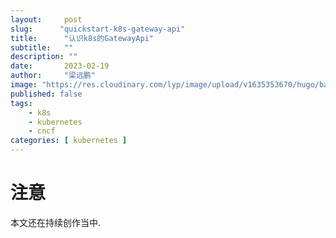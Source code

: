 ```yaml
---
layout:     post 
slug:      "quickstart-k8s-gateway-api"
title:      "认识k8s的GatewayApi"
subtitle:   ""
description: ""
date:       2023-02-19
author:     "梁远鹏"
image: "https://res.cloudinary.com/lyp/image/upload/v1635353670/hugo/banner/pexels-helena-lopes-2253275.jpg"
published: false
tags:
    - k8s
    - kubernetes
    - cncf
categories: [ kubernetes ]
---
```


# 

# 注意 

本文还在持续创作当中.
